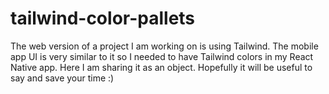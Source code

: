 # tailwind-color-pallets
The web version of a project I am working on is using Tailwind. The mobile app UI is very similar to it so I needed to have Tailwind colors in my React Native app. Here I am sharing it as an object. Hopefully it will be useful to say and save your time :) 
